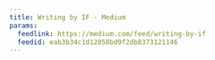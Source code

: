 ```yaml
---
title: Writing by IF - Medium
params:
  feedlink: https://medium.com/feed/writing-by-if
  feedid: eab3b34c1d12858bd9f2db8373121146
---
```

